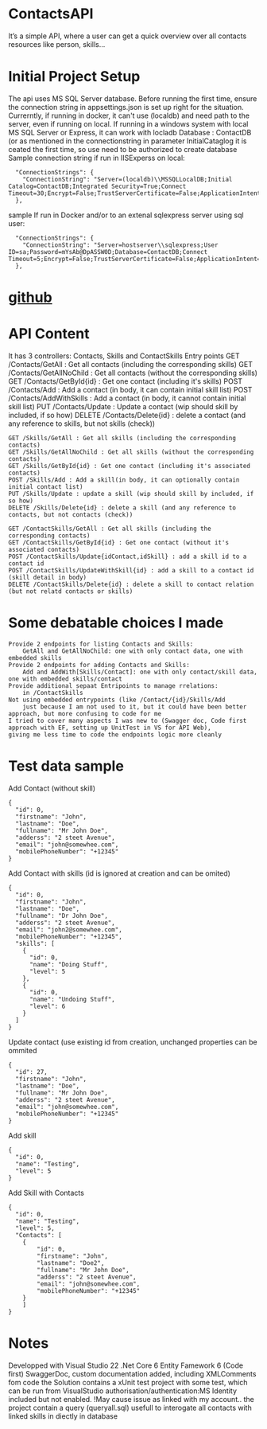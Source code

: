 # ContactsAPI
It’s a simple API, where a user can get a quick overview over all contacts resources
like person, skills...

# Initial Project Setup
The api uses MS SQL Server database. 
Before running the first time, ensure the connection string in appsettings.json is set up right for the situation.
Currerntly, if running in docker, it can't use (localdb) and need path to the server, even if running on local. If running in a windows system with local MS SQL Server or Express, it can work with locladb
Database : ContactDB (or as mentioned in the connectionstring in parameter InitialCataglog
it is ceated the first time, so use need to be authorized to create database
Sample connection string if run in IISExperss on local:
```
  "ConnectionStrings": {
    "ConnectionString": "Server=(localdb)\\MSSQLLocalDB;Initial Catalog=ContactDB;Integrated Security=True;Connect Timeout=30;Encrypt=False;TrustServerCertificate=False;ApplicationIntent=ReadWrite;MultiSubnetFailover=False"
  },
```
sample If run in Docker and/or to an extenal sqlexpress server using sql user:
```
  "ConnectionStrings": {
    "ConnectionString": "Server=hostserver\\sqlexpress;User ID=sa;Password=mYsAb@DpASSW0D;Database=ContactDB;Connect Timeout=5;Encrypt=False;TrustServerCertificate=False;ApplicationIntent=ReadWrite;MultiSubnetFailover=False;"
  },
```

# [github](https://github.com/gkarsan/ContactsAPI)

# API Content
It has 3 controllers: Contacts, Skills and ContactSkills
Entry points
	GET /Contacts/GetAll : Get all contacts (including the corresponding skills)
	GET /Contacts/GetAllNoChild : Get all contacts (without the corresponding skills)
	GET /Contacts/GetById{id} : Get one contact (including it's skills)
	POST /Contacts/Add : Add a contact (in body, it can contain initial skill list)
	POST /Contacts/AddWithSkills : Add a contact (in body, it cannot contain initial skill list)
	PUT /Contacts/Update : Update a contact (wip should skill by included, if so how)
	DELETE /Contacts/Delete{id} : delete a contact (and any reference to skills, but not skills (check))
	
	GET /Skills/GetAll : Get all skills (including the corresponding contacts)
	GET /Skills/GetAllNoChild : Get all skills (without the corresponding contacts)
	GET /Skills/GetById{id} : Get one contact (including it's associated contacts)
	POST /Skills/Add : Add a skill(in body, it can optionally contain initial contact list)
	PUT /Skills/Update : update a skill (wip should skill by included, if so how)
	DELETE /Skills/Delete{id} : delete a skill (and any reference to contacts, but not contacts (check))
	
	GET /ContactSkills/GetAll : Get all skills (including the corresponding contacts)
	GET /ContactSkills/GetById{id} : Get one contact (without it's associated contacts)
	POST /ContactSkills/Update{idContact,idSkill} : add a skill id to a contact id
	POST /ContactSkills/UpdateWithSkill{id} : add a skill to a contact id (skill detail in body)
	DELETE /ContactSkills/Delete{id} : delete a skill to contact relation (but not relatd contacts or skills)

#  Some debatable choices I made
	Provide 2 endpoints for listing Contacts and Skills: 
		GetAll and GetAllNoChild: one with only contact data, one with embedded skills
	Provide 2 endpoints for adding Contacts and Skills: 
		Add and AddWith[Skills/Contact]: one with only contact/skill data, one with embedded skills/contact
	Provide additional sepaat Entripoints to manage rrelations:
		in /ContactSkills
	Not using embedded entrypoints (like /Contact/{id}/Skills/Add
		just because I am not used to it, but it could have been better approach, but more confusing to code for me
	I tried to cover many aspects I was new to (Swagger doc, Code first approach with EF, setting up UnitTest in VS for API Web), 
	giving me less time to code the endpoints logic more cleanly	
	
# Test data sample
Add Contact (without skill)
```
{
  "id": 0,
  "firstname": "John",
  "lastname": "Doe",
  "fullname": "Mr John Doe",
  "adderss": "2 steet Avenue",
  "email": "john@somewhee.com",
  "mobilePhoneNumber": "+12345"
}
```
Add Contact with skills (id is ignored at creation and can be omited)
```
{
  "id": 0,
  "firstname": "John",
  "lastname": "Doe",
  "fullname": "Dr John Doe",
  "adderss": "2 steet Avenue",
  "email": "john2@somewhee.com",
  "mobilePhoneNumber": "+12345",
  "skills": [
    {
      "id": 0,
      "name": "Doing Stuff",
      "level": 5
    },
    {
      "id": 0,
      "name": "Undoing Stuff",
      "level": 6
    }
  ]
}
```
Update contact (use existing id from creation, 
unchanged properties can be ommited
```
{
  "id": 27,
  "firstname": "John",
  "lastname": "Doe",
  "fullname": "Mr John Doe",
  "adderss": "2 steet Avenue",
  "email": "john@somewhee.com",
  "mobilePhoneNumber": "+12345"
}
```
Add skill
```
{
  "id": 0,
  "name": "Testing",
  "level": 5
}		
```
Add Skill with Contacts
```
{
  "id": 0,
  "name": "Testing",
  "level": 5,
  "Contacts": [
	{
		"id": 0,
		"firstname": "John",
		"lastname": "Doe2",
		"fullname": "Mr John Doe",
		"adderss": "2 steet Avenue",
		"email": "john@somewhee.com",
		"mobilePhoneNumber": "+12345"
	}
	]
}		
```

# Notes
Developped with Visual Studio 22
.Net Core 6
Entity Famework 6 (Code first)
SwaggerDoc, custom documentation added, including XMLComments fom code
the Solution contains a xUnit test project with some test, which can be run from VisualStudio
authorisation/authentication:MS Identity included but not enabled. !May cause issue as linked with my account..
the project contain a query (queryall.sql) usefull to interogate all contacts with linked skills in diectly in database

